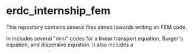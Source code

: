 # erdc_internship_fem

This repository contains several files aimed towards writing an FEM code. 

In includes several "mini" codes for a linear transport equation, Burger's equation, and dispersive equation. It also includes a 
